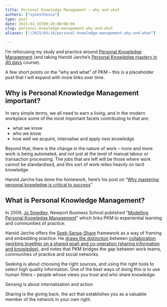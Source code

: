 ```yaml
---
title: Personal Knowledge Management – why and what
authors: ["synesthesia"]
type: post
date: 2015-03-16T09:26:06+00:00
slug: personal-knowledge-management-why-and-what 
aliases: ["/2015/03/16/personal-knowledge-management-why-and-what"]

---
```

I&#8217;m refocusing my study and practice around [Personal Knowledge Management][1] (and taking Harold Jarche&#8217;s [Personal Knowledge mastery in 40 days][2] course).

A few short points on the &#8220;why and what&#8221; of PKM – this is a placeholder post that I will expand with more links over time.

## Why is Personal Knowledge Management important?

In very simple terms, we all need to earn a living, and in the modern workplace some of the most important facets contributing to that are:

  * what we know
  * who we know
  * how well we acquire, internalise and apply new knowledge

Beyond that, there is the change in the nature of work – more and more work is being automated, and not just at the level of manual labour or transaction processing. The jobs that are left will be those where work cannot be standardised, and this sort of work relies heavily on tacit knowledge.

Harold Jarche has done the homework, here&#8217;s his post on &#8220;[Why mastering personal knowledge is critical to success][3]&#8221;

## What is Personal Knowledge Management?

In 2009, [Jo Smedley][4], Newport Business School published &#8220;[Modelling Personal Knowledge Management][5]&#8221; which links PKM to experiential learning and communities of practice.

Harold Jarche offers the [Seek-Sense-Share][6] framework as a way of framing and embedding practice. He [draws the distinction][7] between [collaboration (working together on a shared goal) and co-operation (sharing information and knowledge)][8], and notes that PKM bridges the gap between work teams, communities of practice and social networks.

Seeking is about choosing the right sources, and using the right tools to select high quality information. One of the best ways of doing this is to use human filters – people whose views you trust and who share knowledge.

Sensing is about internalisation and action

Sharing is the giving back, the act that establishes you as a valuable member of the network in your own right.

 [1]: https://en.wikipedia.org/wiki/Personal_knowledge_management
 [2]: https://jarche.com/pkm-in-40-days/
 [3]: https://diigo.com/07fhir
 [4]: https://www.linkedin.com/profile/view?id=30448454
 [5]: https://diigo.com/07fh4n
 [6]: https://jarche.com/2014/02/the-seek-sense-share-framework/
 [7]: https://jarche.com/2012/06/in-networks-cooperation-trumps-collaboration/
 [8]: https://jarche.com/2009/06/co-operation-for-networks/